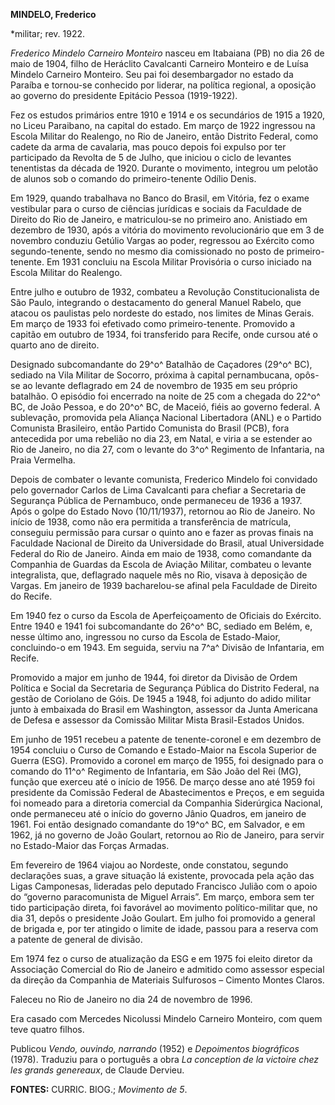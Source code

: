 **MINDELO, Frederico**

\*militar; rev. 1922.

*Frederico Mindelo Carneiro Monteiro* nasceu em Itabaiana (PB) no dia 26
de maio de 1904, filho de Heráclito Cavalcanti Carneiro Monteiro e de
Luísa Mindelo Carneiro Monteiro. Seu pai foi desembargador no estado da
Paraíba e tornou-se conhecido por liderar, na política regional, a
oposição ao governo do presidente Epitácio Pessoa (1919-1922).

Fez os estudos primários entre 1910 e 1914 e os secundários de 1915 a
1920, no Liceu Paraibano, na capital do estado. Em março de 1922
ingressou na Escola Militar do Realengo, no Rio de Janeiro, então
Distrito Federal, como cadete da arma de cavalaria, mas pouco depois foi
expulso por ter participado da Revolta de 5 de Julho, que iniciou o
ciclo de levantes tenentistas da década de 1920. Durante o movimento,
integrou um pelotão de alunos sob o comando do primeiro-tenente Odílio
Denis.

Em 1929, quando trabalhava no Banco do Brasil, em Vitória, fez o exame
vestibular para o curso de ciências jurídicas e sociais da Faculdade de
Direito do Rio de Janeiro, e matriculou-se no primeiro ano. Anistiado em
dezembro de 1930, após a vitória do movimento revolucionário que em 3 de
novembro conduziu Getúlio Vargas ao poder, regressou ao Exército como
segundo-tenente, sendo no mesmo dia comissionado no posto de
primeiro-tenente. Em 1931 concluiu na Escola Militar Provisória o curso
iniciado na Escola Militar do Realengo.

Entre julho e outubro de 1932, combateu a Revolução Constitucionalista
de São Paulo, integrando o destacamento do general Manuel Rabelo, que
atacou os paulistas pelo nordeste do estado, nos limites de Minas
Gerais. Em março de 1933 foi efetivado como primeiro-tenente. Promovido
a capitão em outubro de 1934, foi transferido para Recife, onde cursou
até o quarto ano de direito.

Designado subcomandante do 29^o^ Batalhão de Caçadores (29^o^ BC),
sediado na Vila Militar de Socorro, próxima à capital pernambucana,
opôs-se ao levante deflagrado em 24 de novembro de 1935 em seu próprio
batalhão. O episódio foi encerrado na noite de 25 com a chegada do 22^o^
BC, de João Pessoa, e do 20^o^ BC, de Maceió, fiéis ao governo federal.
A sublevação, promovida pela Aliança Nacional Libertadora (ANL) e o
Partido Comunista Brasileiro, então Partido Comunista do Brasil (PCB),
fora antecedida por uma rebelião no dia 23, em Natal, e viria a se
estender ao Rio de Janeiro, no dia 27, com o levante do 3^o^ Regimento
de Infantaria, na Praia Vermelha.

Depois de combater o levante comunista, Frederico Mindelo foi convidado
pelo governador Carlos de Lima Cavalcanti para chefiar a Secretaria de
Segurança Pública de Pernambuco, onde permaneceu de 1936 a 1937. Após o
golpe do Estado Novo (10/11/1937), retornou ao Rio de Janeiro. No início
de 1938, como não era permitida a transferência de matrícula, conseguiu
permissão para cursar o quinto ano e fazer as provas finais na Faculdade
Nacional de Direito da Universidade do Brasil, atual Universidade
Federal do Rio de Janeiro. Ainda em maio de 1938, como comandante da
Companhia de Guardas da Escola de Aviação Militar, combateu o levante
integralista, que, deflagrado naquele mês no Rio, visava à deposição de
Vargas. Em janeiro de 1939 bacharelou-se afinal pela Faculdade de
Direito do Recife.

Em 1940 fez o curso da Escola de Aperfeiçoamento de Oficiais do
Exército. Entre 1940 e 1941 foi subcomandante do 26^o^ BC, sediado em
Belém, e, nesse último ano, ingressou no curso da Escola de
Estado-Maior, concluindo-o em 1943. Em seguida, serviu na 7^a^ Divisão
de Infantaria, em Recife.

Promovido a major em junho de 1944, foi diretor da Divisão de Ordem
Política e Social da Secretaria de Segurança Pública do Distrito
Federal, na gestão de Coriolano de Góis. De 1945 a 1948, foi adjunto do
adido militar junto à embaixada do Brasil em Washington, assessor da
Junta Americana de Defesa e assessor da Comissão Militar Mista
Brasil-Estados Unidos.

Em junho de 1951 recebeu a patente de tenente-coronel e em dezembro de
1954 concluiu o Curso de Comando e Estado-Maior na Escola Superior de
Guerra (ESG). Promovido a coronel em março de 1955, foi designado para o
comando do 11^o^ Regimento de Infantaria, em São João del Rei (MG),
função que exerceu até o início de 1956. De março desse ano até 1959 foi
presidente da Comissão Federal de Abastecimentos e Preços, e em seguida
foi nomeado para a diretoria comercial da Companhia Siderúrgica
Nacional, onde permaneceu até o início do governo Jânio Quadros, em
janeiro de 1961. Foi então designado comandante do 19^o^ BC, em
Salvador, e em 1962, já no governo de João Goulart, retornou ao Rio de
Janeiro, para servir no Estado-Maior das Forças Armadas.

Em fevereiro de 1964 viajou ao Nordeste, onde constatou, segundo
declarações suas, a grave situação lá existente, provocada pela ação das
Ligas Camponesas, lideradas pelo deputado Francisco Julião com o apoio
do “governo paracomunista de Miguel Arrais”. Em março, embora sem ter
tido participação direta, foi favorável ao movimento político-militar
que, no dia 31, depôs o presidente João Goulart. Em julho foi promovido
a general de brigada e, por ter atingido o limite de idade, passou para
a reserva com a patente de general de divisão.

Em 1974 fez o curso de atualização da ESG e em 1975 foi eleito diretor
da Associação Comercial do Rio de Janeiro e admitido como assessor
especial da direção da Companhia de Materiais Sulfurosos – Cimento
Montes Claros.

Faleceu no Rio de Janeiro no dia 24 de novembro de 1996.

Era casado com Mercedes Nicolussi Mindelo Carneiro Monteiro, com quem
teve quatro filhos.

Publicou *Vendo, ouvindo, narrando* (1952) e *Depoimentos biográficos*
(1978). Traduziu para o português a obra *La conception de la victoire
chez les grands genereaux*, de Claude Dervieu.

**FONTES:** CURRIC. BIOG.; *Movimento de 5*.
